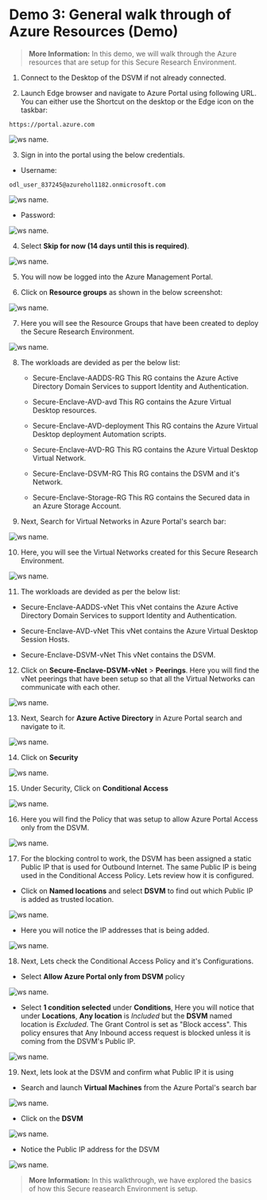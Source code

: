 # **Demo 3: General walk through of Azure Resources (Demo)**

>**More Information:**
>In this demo, we will walk through the Azure resources that are setup for this Secure Research Environment.

1. Connect to the Desktop of the DSVM if not already connected.

2. Launch Edge browser and navigate to Azure Portal using following URL. You can either use the Shortcut on the desktop or the Edge icon on the taskbar:     
```
https://portal.azure.com
```
![ws name.](media/img83.png)				

3. Sign in into the portal using the below credentials.
- Username:
```
odl_user_837245@azurehol1182.onmicrosoft.com
```
![ws name.](media/img84.png)	

- Password: **<inject key="Demo Admin Password" />**

![ws name.](media/img85.png)

4. Select **Skip for now (14 days until this is required)**.

![ws name.](media/img86.png)

5. You will now be logged into the Azure Management Portal.

6. Click on **Resource groups** as shown in the below screenshot:

![ws name.](media/img87.png)

7. Here you will see the Resource Groups that have been created to deploy the Secure Research Environment.

![ws name.](media/img90.png)

8. The workloads are devided as per the below list:
   - Secure-Enclave-AADDS-RG
      This RG contains the Azure Active Directory Domain Services to support Identity and Authentication.

   - Secure-Enclave-AVD-avd
      This RG contains the Azure Virtual Desktop resources.

   - Secure-Enclave-AVD-deployment
      This RG contains the Azure Virtual Desktop deployment Automation scripts.

   - Secure-Enclave-AVD-RG
      This RG contains the Azure Virtual Desktop Virtual Network.

   - Secure-Enclave-DSVM-RG
      This RG contains the DSVM and it's Network.

   - Secure-Enclave-Storage-RG
      This RG contains the Secured data in an Azure Storage Account.

9. Next, Search for Virtual Networks in Azure Portal's search bar:

![ws name.](media/img91.png)

10. Here, you will see the Virtual Networks created for this Secure Research Environment.

![ws name.](media/img92.png)

11. The workloads are devided as per the below list:
   - Secure-Enclave-AADDS-vNet
      This vNet contains the Azure Active Directory Domain Services to support Identity and Authentication.

   - Secure-Enclave-AVD-vNet
      This vNet contains the Azure Virtual Desktop Session Hosts.
   
   - Secure-Enclave-DSVM-vNet
      This vNet contains the DSVM.

12. Click on **Secure-Enclave-DSVM-vNet** > **Peerings**. Here you will find the vNet peerings that have been setup so that all the Virtual Networks can communicate with each other.

![ws name.](media/img93.png)

13. Next, Search for **Azure Active Directory** in Azure Portal search and navigate to it.

![ws name.](media/img94.png)

14. Click on **Security**

![ws name.](media/img96.png)

15. Under Security, Click on **Conditional Access**

![ws name.](media/img97.png)

16. Here you will find the Policy that was setup to allow Azure Portal Access only from the DSVM.

![ws name.](media/img98.png)

17. For the blocking control to work, the DSVM has been assigned a static Public IP that is used for Outbound Internet. The same Public IP is being used in the Conditional Access Policy. Lets review how it is configured.

   - Click on **Named locations**  and select **DSVM** to find out which Public IP is added as trusted location.
   
   ![ws name.](media/img100.png)

   - Here you will notice the IP addresses that is being added.
   
   ![ws name.](media/img101.png)

18. Next, Lets check the Conditional Access Policy and it's Configurations.

   - Select **Allow Azure Portal only from DSVM** policy
   
   ![ws name.](media/img102.png)

   - Select **1 condition selected** under **Conditions**, Here you will notice that under **Locations**, **Any location** is *Included* but the **DSVM** named location is *Excluded*. The Grant Control is set as "Block access". This policy ensures that Any Inbound access request is blocked unless it is coming from the DSVM's Public IP.
   
   ![ws name.](media/img104.png)

19. Next, lets look at the DSVM and confirm what Public IP it is using

   - Search and launch **Virtual Machines** from the Azure Portal's search bar 
   
   ![ws name.](media/img105.png)

   - Click on the **DSVM**

   ![ws name.](media/img106.png)

   - Notice the Public IP address for the DSVM

   ![ws name.](media/img107.png)

>**More Information:**
>In this walkthrough, we have explored the basics of how this Secure reasearch Environment is setup.